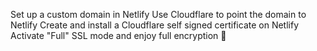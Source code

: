 Set up a custom domain in Netlify
Use Cloudflare to point the domain to Netlify
Create and install a Cloudflare self signed certificate on Netlify
Activate "Full" SSL mode and enjoy full encryption :handshake:
